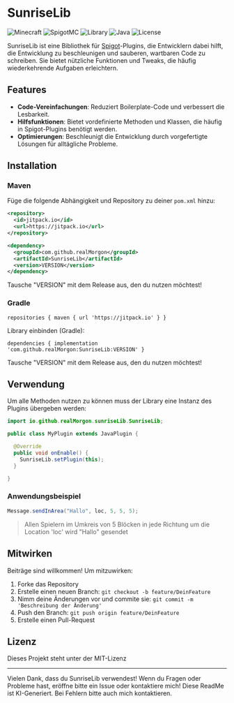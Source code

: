 # SunriseLib
![Minecraft](https://img.shields.io/badge/Minecraft-1.21-brightgreen?logo=minecraft&logoColor=white)
![SpigotMC](https://img.shields.io/badge/Spigot-Plugin-orange?logo=java&logoColor=white)
![Library](https://img.shields.io/badge/Type-Library-blue)
![Java](https://img.shields.io/badge/language-Java-blue)
![License](https://img.shields.io/badge/License-MIT-green)

SunriseLib ist eine Bibliothek für [Spigot](https://www.spigotmc.org/)-Plugins, die Entwicklern dabei hilft, die Entwicklung zu beschleunigen und sauberen, wartbaren Code zu schreiben. Sie bietet nützliche Funktionen und Tweaks, die häufig wiederkehrende Aufgaben erleichtern.

## Features

- **Code-Vereinfachungen**: Reduziert Boilerplate-Code und verbessert die Lesbarkeit.
- **Hilfsfunktionen**: Bietet vordefinierte Methoden und Klassen, die häufig in Spigot-Plugins benötigt werden.
- **Optimierungen**: Beschleunigt die Entwicklung durch vorgefertigte Lösungen für alltägliche Probleme.

## Installation

### Maven
Füge die folgende Abhängigkeit und Repository zu deiner `pom.xml` hinzu:
```xml
<repository>
  <id>jitpack.io</id>
  <url>https://jitpack.io</url>
</repository>
```
```xml
<dependency>
  <groupId>com.github.realMorgon</groupId>
  <artifactId>SunriseLib</artifactId>
  <version>VERSION</version>
</dependency>
```
Tausche "VERSION" mit dem Release aus, den du nutzen möchtest!

### Gradle

```Gradle
repositories { maven { url 'https://jitpack.io' } }
```
Library einbinden (Gradle):
```Gradle
dependencies { implementation 'com.github.realMorgon:SunriseLib:VERSION' }
```

Tausche "VERSION" mit dem Release aus, den du nutzen möchtest!

## Verwendung

Um alle Methoden nutzen zu können muss der Library eine Instanz des Plugins übergeben werden:

```Java
import io.github.realMorgon.sunriseLib.SunriseLib;

public class MyPlugin extends JavaPlugin {

  @Override
  public void onEnable() {
    SunriseLib.setPlugin(this);
  }

}
```

### Anwendungsbeispiel

```Java
Message.sendInArea("Hallo", loc, 5, 5, 5);
```
> Allen Spielern im Umkreis von 5 Blöcken in jede Richtung um die Location 'loc' wird "Hallo" gesendet

## Mitwirken

Beiträge sind willkommen! Um mitzuwirken:

1. Forke das Repository
2. Erstelle einen neuen Branch: `git checkout -b feature/DeinFeature`
3. Nimm deine Änderungen vor und commite sie: `git commit -m 'Beschreibung der Änderung'`
4. Push den Branch: `git push origin feature/DeinFeature`
5. Erstelle einen Pull-Request

## Lizenz

Dieses Projekt steht unter der MIT-Lizenz

---

Vielen Dank, dass du SunriseLib verwendest! Wenn du Fragen oder Probleme hast, eröffne bitte ein Issue oder kontaktiere mich!
Diese ReadMe ist KI-Generiert. Bei Fehlern bitte auch mich kontaktieren.
